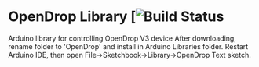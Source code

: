 # OpenDrop Library [![Build Status](https://gaudi.ch/OpenDrop)

Arduino library for controlling OpenDrop V3 device
After downloading, rename folder to 'OpenDrop' and install in Arduino Libraries folder. Restart Arduino IDE, then open File->Sketchbook->Library->OpenDrop Text sketch.


